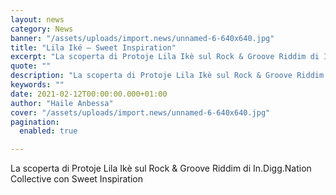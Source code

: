 ```yaml
---
layout: news
category: News
banner: "/assets/uploads/import.news/unnamed-6-640x640.jpg"
title: "Lila Iké – Sweet Inspiration"
excerpt: "La scoperta di Protoje Lila Ikè sul Rock & Groove Riddim di In.Digg.Nation Collective con Sweet Inspiration"
quote: ""
description: "La scoperta di Protoje Lila Ikè sul Rock & Groove Riddim di In.Digg.Nation Collective con Sweet Inspiration"
keywords: ""
date: 2021-02-12T00:00:00.000+01:00
author: "Haile Anbessa"
cover: "/assets/uploads/import.news/unnamed-6-640x640.jpg"
pagination:
  enabled: true

---
```


La scoperta di Protoje Lila Ikè sul Rock & Groove Riddim di In.Digg.Nation Collective con Sweet Inspiration